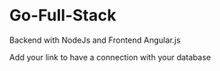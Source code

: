 # Go-Full-Stack
Backend with NodeJs and Frontend Angular.js

Add your link to have a connection with your database
